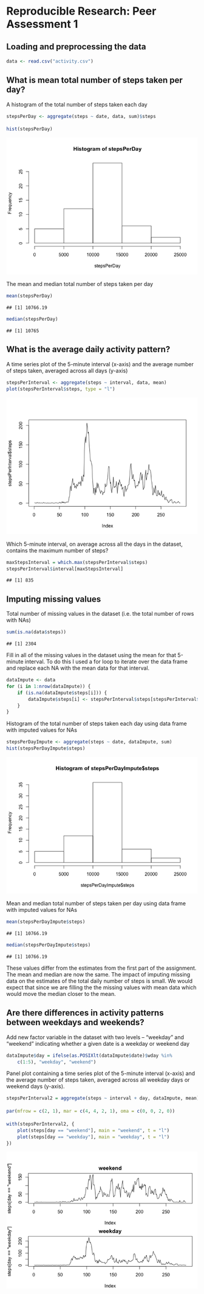 # Reproducible Research: Peer Assessment 1


## Loading and preprocessing the data

```r
data <- read.csv("activity.csv")
```

## What is mean total number of steps taken per day?

A histogram of the total number of steps taken each day


```r
stepsPerDay <- aggregate(steps ~ date, data, sum)$steps

hist(stepsPerDay)
```

![](PA1_template_files/figure-html/unnamed-chunk-2-1.png) 

The mean and median total number of steps taken per day


```r
mean(stepsPerDay)
```

```
## [1] 10766.19
```

```r
median(stepsPerDay)
```

```
## [1] 10765
```

## What is the average daily activity pattern?

A time series plot of the 5-minute interval (x-axis) and the average number of steps taken, averaged across all days (y-axis)


```r
stepsPerInterval <- aggregate(steps ~ interval, data, mean)
plot(stepsPerInterval$steps, type = "l")
```

![](PA1_template_files/figure-html/unnamed-chunk-4-1.png) 

Which 5-minute interval, on average across all the days in the dataset, contains the maximum number of steps?


```r
maxStepsInterval = which.max(stepsPerInterval$steps)
stepsPerInterval$interval[maxStepsInterval]
```

```
## [1] 835
```


## Imputing missing values

Total number of missing values in the dataset (i.e. the total number of rows with NAs)


```r
sum(is.na(data$steps))
```

```
## [1] 2304
```

Fill in all of the missing values in the dataset using the mean for that 5-minute interval. To do this I used a for loop to iterate over the data frame and replace each NA with the mean data for that interval.


```r
dataImpute <- data
for (i in 1:nrow(dataImpute)) {
    if (is.na(dataImpute$steps[i])) {
        dataImpute$steps[i] <- stepsPerInterval$steps[stepsPerInterval$interval == dataImpute$interval[i]]
    }
}
```

Histogram of the total number of steps taken each day using data frame with imputed values for NAs


```r
stepsPerDayImpute <- aggregate(steps ~ date, dataImpute, sum)
hist(stepsPerDayImpute$steps)
```

![](PA1_template_files/figure-html/unnamed-chunk-8-1.png) 

Mean and median total number of steps taken per day using data frame with imputed values for NAs


```r
mean(stepsPerDayImpute$steps)
```

```
## [1] 10766.19
```

```r
median(stepsPerDayImpute$steps)
```

```
## [1] 10766.19
```
These values differ from the estimates from the first part of the assignment. The mean and median are now the same. The impact of imputing missing data on the estimates of the total daily number of steps is small. We would expect that since we are filling the the missing values with mean data which would move the median closer to the mean.

## Are there differences in activity patterns between weekdays and weekends?

Add new factor variable in the dataset with two levels – “weekday” and “weekend” indicating whether a given date is a weekday or weekend day


```r
dataImpute$day = ifelse(as.POSIXlt(dataImpute$date)$wday %in% 
    c(1:5), "weekday", "weekend")
```

Panel plot containing a time series plot of the 5-minute interval (x-axis) and the average number of steps taken, averaged across all weekday days or weekend days (y-axis).


```r
stepsPerInterval2 = aggregate(steps ~ interval + day, dataImpute, mean)

par(mfrow = c(2, 1), mar = c(4, 4, 2, 1), oma = c(0, 0, 2, 0)) 

with(stepsPerInterval2, {
    plot(steps[day == "weekend"], main = "weekend", t = "l")
    plot(steps[day == "weekday"], main = "weekday", t = "l")
})
```

![](PA1_template_files/figure-html/unnamed-chunk-11-1.png) 
